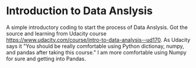 # Introduction to Data Anslysis
A simple introductory coding to start the process of Data Anslysis. Got the source and learning from Udacity course https://www.udacity.com/course/intro-to-data-analysis--ud170. 
As Udacity says it "You should be really comfortable using Python dictionay, numpy, and pandas after taking this course." 
I am more comfortable using Numpy for sure and getting into Pandas.
